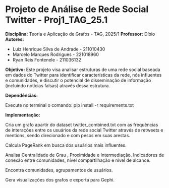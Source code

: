 # Projeto de Análise de Rede Social Twitter - Proj1_TAG_25.1

**Disciplina:** Teoria e Aplicação de Grafos - TAG, 2025/1
**Professor:** Díbio
**Autores:**
* Luiz Henrique Silva de Andrade - 211010430
* Marcelo Marques Rodrigues - 221018960
* Ryan Reis Fontenele - 211036132

**Objetivo:** Este projeto visa analisar estruturas de uma rede social baseada em dados do Twitter para identificar características da rede, nós influentes e comunidades, e discutir o potencial de disseminação de informação (incluindo notícias falsas) através dessa estrutura.

**Dependências:**

Execute no terminal o comando:
pip install -r requirements.txt

**Implementação:**

Cria um grafo apartir do dataset twitter_combined.txt com as frequências de interações entre os usuários da rede social Twitter através de retweets e mentions, sendo direcionado e com pesos em suas arestas.

Calcula PageRank em busca dos usuários mais influentes.

Analisa Centralidade de Grau , Proximidade e Intermediação. Indicadores de conexão entre comunidades, nível compartilhação e nível de alcance.

Encontra comunidades, agrupamentos de usuários.

Gera visualizações dos grafos e exporta para Gephi.


